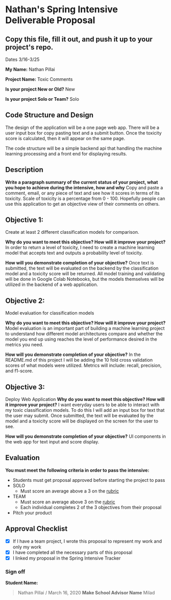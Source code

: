 # Nathan's Spring Intensive Deliverable Proposal

## Copy this file, fill it out, and push it up to your project's repo.

Dates 3/16-3/25

**My Name:**
Nathan Pillai

**Project Name:**
Toxic Comments

**Is your project New or Old?**
New

**Is your project Solo or Team?**
Solo


## Code Structure and Design

The design of the application will be a one page web app. There will be a user input box for copy pasting text and a submit button. Once the toxicity score is calculated, then it will appear on the same page.

The code structure will be a simple backend api that handling the machine learning processing and a front end for displaying results.

## Description

**Write a paragraph summary of the current status of your project, what you hope to achieve during the intensive, how and why**
Copy and paste a comment, email, or any piece of text and see how it scores in terms of its toxicity. Scale of toxicity is a percentage from 0 - 100. Hopefully people can use this application to get an objective view of their comments on others.


## Objective 1:
Create at least 2 different classification models for comparison.

**Why do you want to meet this objective? How will it improve your project?**
In order to return a level of toxicity, I need to create a machine learning model that accepts text and outputs a probability level of toxicity.

**How will you demonstrate completion of your objective?**
Once text is submitted, the text will be evaluated on the backend by the classification model and a toxicity score will be returned. All model training and validating will be done in Google Colab Notebooks, but the models themselves will be utilized in the backend of a web application.

## Objective 2:
Model evaluation for classification models

**Why do you want to meet this objective? How will it improve your project?**
Model evaluation is an important part of building a machine learning project to understand how different model architectures compare and whether the model you end up using reaches the level of performance desired in the metrics you need.

**How will you demonstrate completion of your objective?**
In the README.md of this project I will be adding the 10 fold cross validation scores of what models were utilized. Metrics will include: recall, precision, and f1-score.

## Objective 3:
Deploy Web Application
**Why do you want to meet this objective? How will it improve your project?**
I want everyday users to be able to interact with my toxic classification models. To do this I will add an input box for text that the user may submit. Once submitted, the text will be evaluated by the model and a toxicity score will be displayed on the screen for the user to see.

**How will you demonstrate completion of your objective?**
UI components in the web app for text input and score display.

## Evaluation

**You must meet the following criteria in order to pass the intensive:**

- Students must get proposal approved before starting the project to pass
- SOLO
   - Must score an average above a 3 on the [rubric]
- TEAM
   - Must score an average above 3 on the [rubric]
   - Each individual completes 2 of the 3 objectives from their proposal
- Pitch your product


[rubric]:https://docs.google.com/document/d/1IOQDmohLBEBT-hyr-2vgw1mbZUNsq3fHxVfH0oRmVt0/edit



## Approval Checklist
- [X] If I have a team project, I wrote this proposal to represent my work and only my work
- [X] I have completed all the necessary parts of this proposal
- [X] I linked my proposal in the Spring Intensive Tracker

### Sign off

**Student Name:**                
> Nathan Pillai / March 16, 2020
**Make School Advisor Name**
> Milad
